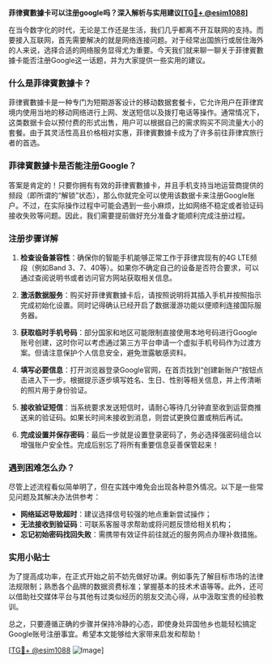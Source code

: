 **菲律賓數據卡可以注册google吗？深入解析与实用建议[[TG💪+ @esim1088](https://t.me/s/esim1088)]**

在当今数字化的时代，无论是工作还是生活，我们几乎都离不开互联网的支持。而要接入互联网，首先需要解决的就是网络连接问题。对于经常出国旅行或居住海外的人来说，选择合适的网络服务显得尤为重要。今天我们就来聊一聊关于菲律賓數據卡能否注册Google这一话题，并为大家提供一些实用的建议。

### 什么是菲律賓數據卡？

菲律賓數據卡是一种专门为短期游客设计的移动数据套餐卡，它允许用户在菲律宾境内使用当地的移动网络进行上网、发送短信以及拨打电话等操作。通常情况下，这类数据卡会以预付费的形式出售，用户可以根据自己的需求购买不同流量大小的套餐。由于其灵活性高且价格相对实惠，菲律賓數據卡成为了许多前往菲律宾旅行者的首选。

### 菲律賓數據卡是否能注册Google？

答案是肯定的！只要你拥有有效的菲律賓數據卡，并且手机支持当地运营商提供的频段（即所谓的“解锁”状态），那么你就完全可以使用该数据卡来注册Google账户。不过，在实际操作过程中可能会遇到一些小麻烦，比如网络不稳定或者验证码接收失败等问题。因此，我们需要提前做好充分准备才能顺利完成注册过程。

### 注册步骤详解

1. **检查设备兼容性**：确保你的智能手机能够正常工作于菲律宾现有的4G LTE频段（例如Band 3、7、40等）。如果你不确定自己的设备是否符合要求，可以通过查阅说明书或者访问官方网站获取相关信息。
   
2. **激活数据服务**：购买好菲律賓數據卡后，请按照说明将其插入手机并按照指示完成初始化设置。同时记得确认已经开启了数据漫游功能以便顺利连接国际服务器。

3. **获取临时手机号码**：部分国家和地区可能限制直接使用本地号码进行Google账号创建，这时你可以考虑通过第三方平台申请一个虚拟手机号码作为过渡方案。但请注意保护个人信息安全，避免泄露敏感资料。

4. **填写必要信息**：打开浏览器登录Google官网，在首页找到“创建新账户”按钮点击进入下一步。根据提示逐步填写姓名、生日、性别等相关信息，并上传清晰的照片用于身份验证。

5. **接收验证短信**：当系统要求发送短信时，请耐心等待几分钟直至收到运营商推送来的验证码。如果长时间未接收到消息，则尝试更换位置或稍后再试。

6. **完成设置并保存密码**：最后一步就是设置登录密码了，务必选择强密码组合以增强账户安全性。完成后别忘了将所有重要信息妥善保管起来！

### 遇到困难怎么办？

尽管上述流程看似简单明了，但在实践中难免会出现各种意外情况。以下是一些常见问题及其解决办法供参考：

- **网络延迟导致超时**：建议选择信号较强的地点重新尝试操作；
- **无法接收到验证码**：可联系客服寻求帮助或将问题反馈给相关机构；
- **忘记初始密码找回失败**：需携带有效证件前往就近的服务网点办理补救措施。

### 实用小贴士

为了提高成功率，在正式开始之前不妨先做好功课。例如事先了解目标市场的法律法规限制；熟悉各个品牌的数据资费标准；掌握基本的技术术语等等。此外，还可以借助社交媒体平台与其他有过类似经历的朋友交流心得，从中汲取宝贵的经验教训。

总之，只要遵循正确的步骤并保持冷静的心态，即使身处异国他乡也能轻松搞定Google账号注册事宜。希望本文能够给大家带来启发和帮助！

[[TG💪+ @esim1088](https://t.me/s/esim1088) ![Image](https://i.postimg.cc/4NQfJmqS/Snipaste-2025-05-13-00-14-12.png)]
